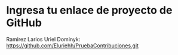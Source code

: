 # Ingresa tu enlace de proyecto de GitHub

Ramirez Larios Uriel Dominyk: https://github.com/Eluriehh/PruebaContribuciones.git
